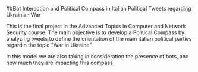 ##Bot Interaction and Political Compass in Italian Political Tweets regarding Ukrainian War

This is the final project in the Advanced Topics in Computer and Network Security course. The main objective is to develop a Political Compass by analyzing tweets to define the orientation of the main italian political parties regardin the topic "War in Ukraine". 

In this model we are also taking in consideration the presence of bots, and how much they are impacting this compass.
